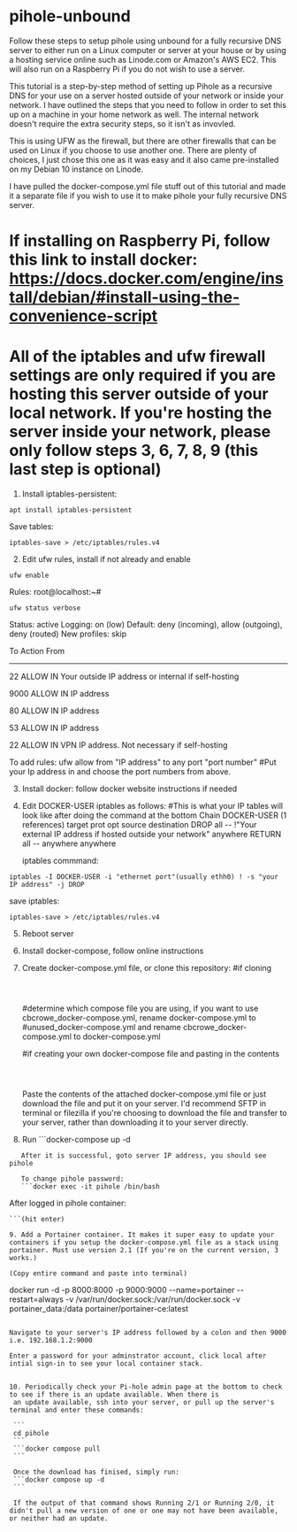 # pihole-unbound
Follow these steps to setup pihole using unbound for a fully recursive DNS server to either run on a Linux computer or server at your house or by using a hosting service online such as Linode.com or Amazon's AWS EC2. This will also run on a Raspberry Pi if you do not wish to use a server. 

This tutorial is a step-by-step method of setting up Pihole as a recursive DNS for your use on a server hosted outside of your network or inside your network. I have outlined the steps that you need to follow in order to set this up on a machine in your home network as well. The internal network doesn't require the extra security steps, so it isn't as invovled. 

This is using UFW as the firewall, but there are other firewalls that can be used on Linux if you choose to use another one. There are plenty of choices, I just chose this one as it was easy and it also came pre-installed on my Debian 10 instance on Linode. 

I have pulled the docker-compose.yml file stuff out of this tutorial and made it a separate file if you wish to use it to make pihole your fully recursive DNS server. 
# If installing on Raspberry Pi, follow this link to install docker:  https://docs.docker.com/engine/install/debian/#install-using-the-convenience-script

# All of the iptables and ufw firewall settings are only required if you are hosting this server outside of your local network. If you're hosting the server inside your network, please only follow steps 3, 6, 7, 8, 9 (this last step is optional)

1. Install iptables-persistent:
```
apt install iptables-persistent
```
   Save tables:
   ```
iptables-save > /etc/iptables/rules.v4
   ```

2. Edit ufw rules, install if not already and enable 

  ```
ufw enable
  ```
   
   Rules:
   root@localhost:~#
   ```
ufw status verbose
   ```
   Status: active
   Logging: on (low)
   Default: deny (incoming), allow (outgoing), deny (routed)
   New profiles: skip

   To                         Action      From
   --                         ------      ----
   22                         ALLOW IN    Your outside IP address or internal if self-hosting
   
   9000                       ALLOW IN    IP address
   
   80                         ALLOW IN    IP address
   
   53                         ALLOW IN    IP address
   
   22                         ALLOW IN    VPN IP address. Not necessary if self-hosting
   

   To add rules: ufw allow from "IP address" to any port "port number"
   #Put your Ip address in and choose the port numbers from above.

3. Install docker: follow docker website instructions if needed

4. Edit DOCKER-USER iptables as follows:
   #This is what your IP tables will look like after doing the command at the bottom
   Chain DOCKER-USER (1 references)
   target     prot opt source               destination
   DROP       all  -- !"Your external IP address if hosted outside your network"  anywhere
   RETURN     all  --  anywhere             anywhere

   iptables commmand: 
  ```
iptables -I DOCKER-USER -i "ethernet port"(usually ethh0) ! -s "your IP address" -j DROP
  ```

   save iptables:
   ```
iptables-save > /etc/iptables/rules.v4
   ```

5. Reboot server

6. Install docker-compose, follow online instructions

7. Create docker-compose.yml file, or clone this repository:
   #if cloning
   ```mkdir pihole
   ```
   ```cd pihole
   ```
   ```git clone https://github.com/kylesmart2/pihole-unbound.git
   ```
   #determine which compose file you are using, if you want to use cbcrowe_docker-compose.yml, rename docker-compose.yml to 
   #unused_docker-compose.yml and rename cbcrowe_docker-compose.yml to docker-compose.yml

   #if creating your own docker-compose file and pasting in the contents
   ```mkdir pihole
   ```
   ```cd pihole
   ```
   ```nano docker-compose.yml
   ```

   Paste the contents of the attached docker-compose.yml file or just download the file and put it on your server. I'd recommend SFTP in terminal or filezilla if you're choosing to download the file and transfer 
   to your server, rather than downloading it to your server directly. 


8. Run ```docker-compose up -d
```
   After it is successful, goto server IP address, you should see pihole

   To change pihole password:
   ```docker exec -it pihole /bin/bash
   ```
   After logged in pihole container:
   ```pihole -a -p "enter your password without quotes"
   ```(hit enter)

9. Add a Portainer container. It makes it super easy to update your containers if you setup the docker-compose.yml file as a stack using portainer. Must use version 2.1 (If you're on the current version, 3 works.)

   (Copy entire command and paste into terminal)
   ```
   docker run -d -p 8000:8000 -p 9000:9000 --name=portainer --restart=always -v /var/run/docker.sock:/var/run/docker.sock -v portainer_data:/data portainer/portainer-ce:latest
   ```

   Navigate to your server's IP address followed by a colon and then 9000
   i.e. 192.168.1.2:9000

   Enter a password for your adminstrator account, click local after intial sign-in to see your local container stack. 


10. Periodically check your Pi-hole admin page at the bottom to check to see if there is an update available. When there is
    an update available, ssh into your server, or pull up the server's terminal and enter these commands:

    ```
    cd pihole
    ```                                                                                                                    
    ```docker compose pull
    ```

    Once the download has finised, simply run:
    ```docker compose up -d
    ```

    If the output of that command shows Running 2/1 or Running 2/0, it didn't pull a new version of one or one may not have been available, or neither had an update.

